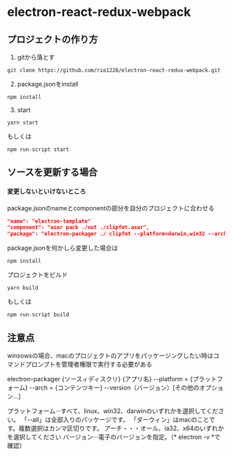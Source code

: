 # electron-react-redux-webpack

## プロジェクトの作り方
1. gitから落とす
```
git clone https://github.com/rio1228/electron-react-redux-webpack.git
```
2. package.jsonをinstall
```
npm install
```
3. start
```
yarn start
```
もしくは
```
npm run-script start
```
## ソースを更新する場合
#### 変更しないといけないところ
package.jsonのnameとcomponentの部分を自分のプロジェクトに合わせる
```package.json
"name": "electron-template"
"component": "asar pack ./out ./clipfmt.asar",
"package": "electron-packager ./ clipfmt --platform=darwin,win32 --arch=x64"
```
package.jsonを何かしら変更した場合は
```
npm install
```
プロジェクトをビルド
```
yarn build
```
もしくは
```
npm run-script build
```

## 注意点
winsowsの場合、macのプロジェクトのアプリをパッケージングしたい時はコマンドプロンプトを管理者権限で実行する必要がある

electron-packager {ソースィディスクリ} {アプリ名} --platform = {プラットフォーム} --arch = {コンテンツキー} --version（バージョン）[その他のオプション...]

プラットフォーム···すべて、linux、win32、darwinのいずれかを選択してください。
            「--all」は全部入りのパッケージです。
            「ダーウィン」はmacのことです。複数選択はカンマ区切りです。
アーチ・・・オール、ia32、x64のいずれかを選択してください
バージョン···電子のバージョンを指定。（* electron -v *で確認）